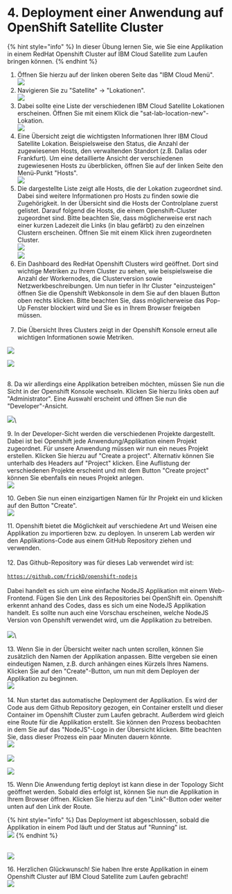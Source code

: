 # 4. Deployment einer Anwendung auf OpenShift Satellite Cluster

{% hint style="info" %}
In dieser Übung lernen Sie, wie Sie eine Applikation in einem RedHat Openshift Cluster auf IBM Cloud Satellite zum Laufen bringen können.&#x20;
{% endhint %}



1. Öffnen Sie hierzu auf der linken oberen Seite das "IBM Cloud Menü". \
   ![](<.gitbook/assets/image (41) (1) (1).png>)
2. Navigieren Sie zu "Satellite" -> "Lokationen".\
   &#x20;![](<.gitbook/assets/image (45) (1) (1) (1).png>)
3. Dabei sollte eine Liste der verschiedenen IBM Cloud Satellite Lokationen erscheinen. Öffnen Sie mit einem Klick die "sat-lab-location-new"-Lokation.\
   ![](<.gitbook/assets/image (42) (1).png>)
4. Eine Übersicht zeigt die wichtigsten Informationen Ihrer IBM Cloud Satellite Lokation. Beispielsweise den Status, die Anzahl der zugewiesenen Hosts, den verwaltenden Standort (z.B. Dallas oder Frankfurt). Um eine detaillierte Ansicht der verschiedenen zugewiesenen Hosts zu überblicken, öffnen Sie auf der linken Seite den Menü-Punkt "Hosts".\
   ![](<.gitbook/assets/image (52).png>)&#x20;
5. Die dargestellte Liste zeigt alle Hosts, die der Lokation zugeordnet sind. Dabei sind weitere Informationen pro Hosts zu finden sowie die Zugehörigkeit. In der Übersicht sind die Hosts der Controlplane zuerst gelistet. Darauf folgend die Hosts, die einem Openshift-Cluster zugeordnet sind. Bitte beachten Sie, dass möglicherweise erst nach einer kurzen Ladezeit die Links (in blau gefärbt) zu den einzelnen Clustern erscheinen. Öffnen Sie mit einem Klick ihren zugeordneten Cluster. \
   ![](<.gitbook/assets/image (53).png>)\
   ![](<.gitbook/assets/image (47) (1) (1).png>)
6. Ein Dashboard des RedHat Openshift Clusters wird geöffnet. Dort sind wichtige Metriken zu Ihrem Cluster zu sehen, wie beispielsweise die Anzahl der Workernodes, die Clusterversion sowie Netzwerkbeschreibungen. Um nun tiefer in Ihr Cluster "einzusteigen" öffnen Sie die Openshift Webkonsole in dem Sie auf den blauen Button oben rechts klicken. Bitte beachten Sie, dass möglicherweise das Pop-Up Fenster blockiert wird und Sie es in Ihrem Browser freigeben müssen.\
   \
   &#x20;
7. Die Übersicht Ihres Clusters zeigt in der Openshift Konsole erneut alle wichtigen Informationen sowie Metriken.&#x20;

![](<.gitbook/assets/image (35).png>)

![](<.gitbook/assets/image (44) (1) (1).png>)

\
8\.  Da wir allerdings eine Applikation betreiben möchten, müssen Sie nun die Sicht in der Openshift Konsole wechseln. Klicken Sie hierzu links oben auf "Administrator". Eine Auswahl erscheint und öffnen Sie nun die "Developer"-Ansicht.&#x20;

![](<.gitbook/assets/image (41) (1).png>)\


9\. In der Developer-Sicht werden die verschiedenen Projekte dargestellt. Dabei ist bei Openshift jede Anwendung/Applikation einem Projekt zugeordnet. Für unsere Anwendung müssen wir nun ein neues Projekt erstellen. Klicken Sie hierzu auf "Create a project".  Alternativ können Sie unterhalb des Headers auf "Project" klicken. Eine Auflistung der verschiedenen Projekte erscheint und mit dem Button "Create project" können Sie ebenfalls ein neues Projekt anlegen. \
![](<.gitbook/assets/image (36) (1).png>)

10\. Geben Sie nun einen einzigartigen Namen für Ihr Projekt ein und klicken auf den Button "Create". \
![](<.gitbook/assets/image (46) (1) (1).png>)

11\. Openshift bietet die Möglichkeit auf verschiedene Art und Weisen eine Applikation zu importieren bzw. zu deployen. In unserem Lab werden wir den Applikations-Code aus einem GitHub Repository ziehen und verwenden.\
\
12\. Das Github-Repository was für dieses Lab verwendet wird ist: \
\
[`https://github.com/frickD/openshift-nodejs`](https://github.com/frickD/openshift-nodejs)\
\
Dabei handelt es sich um eine einfache NodeJS Applikation mit einem Web-Frontend. Fügen Sie den Link des Repositories bei OpenShift ein. Openshift erkennt anhand des Codes, dass es sich um eine NodeJS Applikation handelt. Es sollte nun auch eine Vorschau erscheinen, welche NodeJS Version von Openshift verwendet wird, um die Applikation zu betreiben.\
\
![](<.gitbook/assets/image (40).png>)\


13\. Wenn Sie in der Übersicht weiter nach unten scrollen, können Sie zusätzlich den Namen der Applikation anpassen. Bitte vergeben sie einen eindeutigen Namen, z.B. durch anhängen eines Kürzels Ihres Namens.  Klicken Sie auf den "Create"-Button, um nun mit dem Deployen der Applikation zu beginnen.\
![](<.gitbook/assets/image (37) (1).png>)\
\
14\. Nun startet das automatische Deployment der Applikation. Es wird der Code aus dem Github Repository gezogen, ein Container erstellt und dieser Container im Openshift Cluster zum Laufen gebracht. Außerdem wird gleich eine Route für die Applikation erstellt. Sie können den Prozess beobachten in dem Sie auf das "NodeJS"-Logo in der Übersicht klicken. Bitte beachten Sie, dass dieser Prozess ein paar Minuten dauern könnte.\
![](<.gitbook/assets/image (47) (1).png>)\
\
![](<.gitbook/assets/image (45) (1).png>)

![](<.gitbook/assets/image (48) (1) (1).png>)

15\. Wenn Die Anwendung fertig deployt ist kann diese in der Topology Sicht geöffnet werden. Sobald dies erfolgt ist, können Sie nun die Applikation in Ihrem Browser öffnen. Klicken Sie hierzu auf den "Link"-Button oder weiter unten auf den Link der Route.&#x20;

{% hint style="info" %}
Das Deployment ist abgeschlossen, sobald die Applikation in einem Pod läuft und der Status auf "Running" ist.\
![](<.gitbook/assets/image (39) (1) (1).png>)
{% endhint %}

\
![](<.gitbook/assets/image (38) (1).png>)

16\. Herzlichen Glückwunsch! Sie haben Ihre erste Applikation in einem Openshift Cluster auf IBM Cloud Satellite zum Laufen gebracht! \
![](<.gitbook/assets/image (44) (1).png>)

